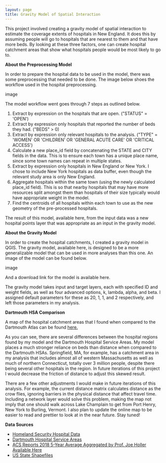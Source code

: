 ```yaml
---
layout: page
title: Gravity Model of Spatial Interaction
---
```


This project involved creating a gravity model of spatial interaction to estimate the coverage extents of hospitals in New England. It does this by assuming people will go to hospitals that are nearest to them and that have more beds. By looking at these three factors, one can create hospital catchment areas that show what hospitals people would be most likely to go to.

**About the Preprocessing Model**

In order to prepare the hospital data to be used in the model, there was some preprocessing that needed to be done. The image below shoes the workflow used in the hospital preprocessing.

image

The model workflow went goes through 7 steps as outlined below.

1. Extract by expression on the hospitals that are open. ("STATUS" = 'OPEN')
2. Extract by expression only hospitals that reported the number of beds they had. ("BEDS" > 0)
3. Extract by expression only relevant hospitals to the analysis. ("TYPE" = 'WOMEN' OR 'CHILDREN' OR 'GENERAL ACUTE CARE' OR 'CRITICAL ACCESS')
4. Calculate a new place_id field by concatenating the STATE and CITY fields in the data. This is to ensure each town has a unique place name, since some town names can repeat in multiple states.
5. Extract by expression only hospitals in New England or New York. I chose to include New York hospitals as data buffer, even though the relevant study area is only New England.
6. Aggregate hospitals within the same town (using the newly calculated place_id field). This is so that nearby hospitals that may have more resources split amongst them than hospitals of their size typically would have appropriate weight in the model.
7. Find the centroids of all hospitals within each town to use as the new geometry of the pre-processed hospitals.

The result of this model, available here, from the input data was a new hospital points layer that was appropriate as an input in the gravity model.

**About the Gravity Model**

In order to create the hospital catchments, I created a gravity model in QGIS. The gravity model, available here, is designed to be a more generalizable model that can be used in more analyses than this one. An image of the model can be found below.

image

And a download link for the model is available here.

The gravity model takes input and target layers, each with specified ID and weight fields, as well as four advanced options, k, lambda, alpha, and beta. I assigned default parameters for these as 20, 1, 1, and 2 respectively, and left those parameters in my analysis.

**Dartmouth HSA Comparison**

A map of the hospital catchment areas that I found when compared to the Dartmouth Atlas can be found [here.](https://jackson-mumper.github.io/gravity/assets/leaflet_map/#6/44.281/-70.887)

As you can see, there are several differences between the hospital regions found by my model and the Dartmouth Hospital Service Areas. My model places a much stronger reliance on beds than distance when compared to the Dartmouth HSAs. Springfield, MA, for example, has a catchment area in my analysis that includes almost all of western Massachusetts as well as much of northern Connecticut, totally over 3 million people, despite there being several other hospitals in the region. In future iterations of this project I would decrease the friction of distance to adjust this skewed result.

There are a few other adjustments I would make in future iterations of this analysis. For example, the current distance matrix calculates distance as the crow flies, ignoring barriers in the physical distance that affect travel time. Including a network layer would solve this problem, making the map not imply that one should walk across Lake Champlain to get from Port Henry, New York to Burling, Vermont. I also plan to update the online map to be easier to read and prettier to look at in the near future. Stay tuned!

**Data Sources**

- [Homeland Security Hospital Data](https://services1.arcgis.com/Hp6G80Pky0om7QvQ/ArcGIS/rest/services/Hospitals_1/FeatureServer)
- [Dartmouth Hospital Service Areas](https://atlasdata.dartmouth.edu/downloads/supplemental#boundaries)
- [ACS Reports 2018 5-Year Average Aggregated by Prof. Joe Holler Available Here](https://gis4dev.github.io/lessons/02a_gravitymodel.html)
- [US State Shapefiles](https://www.weather.gov/gis/USStates)
